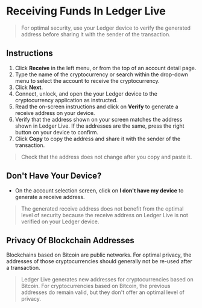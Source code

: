 # Receiving Funds In Ledger Live

>For optimal security, use your Ledger device to verify the generated address before sharing it with the sender of the transaction.


## Instructions

1.  Click **Receive** in the left menu, or from the top of an account detail page.
2.  Type the name of the cryptocurrency or search within the drop-down menu to select the account to receive the cryptocurrency.
3.  Click **Next**.
4.  Connect, unlock, and open the your Ledger device to the cryptocurrency application as instructed.
5.  Read the on-screen instructions and click on **Verify** to generate a receive address on your device.
6.  Verify that the address shown on your screen matches the address shown in Ledger Live. If the addresses are the same, press the right button on your device to confirm.
7.  Click **Copy** to copy the address and share it with the sender of the transaction.  
      
>Check that the address does not change after you copy and paste it.


## Don't Have Your Device?

-   On the account selection screen, click on **I don't have my device** to generate a receive address.
>The generated receive address does not benefit from the optimal level of security because the receive address on Ledger Live is not verified on your Ledger device.


## Privacy Of Blockchain Addresses

Blockchains based on Bitcoin are public networks. For optimal privacy, the addresses of those cryptocurrencies should generally not be re-used after a transaction.
>Ledger Live generates new addresses for cryptocurrencies based on Bitcoin.
For cryptocurrencies based on Bitcoin, the previous addresses do remain valid, but they don't offer an optimal level of privacy.
